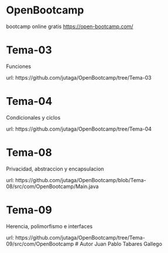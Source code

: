 # OpenBootcamp
bootcamp online gratis https://open-bootcamp.com/

# Tema-03
<p>Funciones</p>
url: https://github.com/jutaga/OpenBootcamp/tree/Tema-03 

# Tema-04
<p>Condicionales y ciclos</p>
url: https://github.com/jutaga/OpenBootcamp/tree/Tema-04

# Tema-08
<p>Privacidad, abstraccion y encapsulacion</p>
url: https://github.com/jutaga/OpenBootcamp/blob/Tema-08/src/com/OpenBootcamp/Main.java

# Tema-09
<p>Herencia, polimorfismo e interfaces</p>
url: https://github.com/jutaga/OpenBootcamp/tree/Tema-09/src/com/OpenBootcamp
# Autor
Juan Pablo Tabares Gallego
